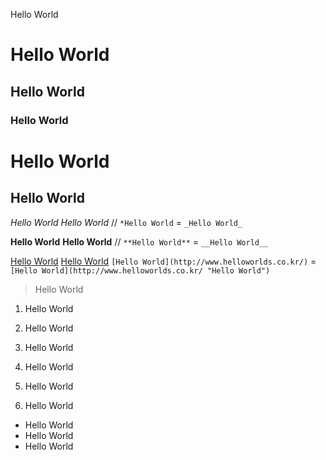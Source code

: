Hello World

# Hello World
## Hello World
### Hello World

Hello World
====================

Hello World
---------------------

*Hello World* _Hello World_ // `*Hello World` = `_Hello World_`

**Hello World** __Hello World__ // `**Hello World**` = `__Hello World__`

[Hello World](http://www.helloworlds.co.kr/) [Hello World](http://www.helloworlds.co.kr/ "Hello World")
`[Hello World](http://www.helloworlds.co.kr/)` = `[Hello World](http://www.helloworlds.co.kr/ "Hello World")`

>Hello World

1. Hello World
2. Hello World
3. Hello World

1. Hello World
1. Hello World
1. Hello World

- Hello World
- Hello World
- Hello World
